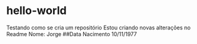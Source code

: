 # hello-world
Testando como se cria um repositório
Estou criando novas alterações no Readme
Nome: Jorge
##Data Nacimento 10/11/1977
